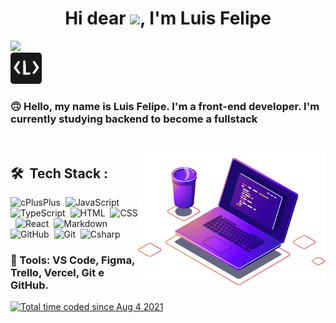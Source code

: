 <h1 align="center">Hi dear <img src="https://raw.githubusercontent.com/kaueMarques/kaueMarques/master/hi.gif" height="30px">, I'm Luis Felipe</h1>
<img src="https://komarev.com/ghpvc/?username=luisfelipefr&color=green" >
<br>
<a href="https://luigifr.com">
<img src="./Logo.png" width="50px" >
</a>

### 🙃 Hello, my name is Luis Felipe. I'm a <strong>front-end developer</strong>. I'm currently studying backend to become a <strong>fullstack</strong>

<br>

<img src="./computer-illustration.png" align="right" width="300px" min-width="300px" max-width="300px">


## 🛠 &nbsp;Tech Stack :
![cPlusPlus](https://img.shields.io/badge/C++-007ACC?style=for-the-badge&logo=cplusplus&logoColor=white)&nbsp;
![JavaScript](https://img.shields.io/badge/JavaScript-F7DF1E?style=for-the-badge&logo=javascript&logoColor=black)&nbsp;
![TypeScript](https://img.shields.io/badge/TypeScript-007ACC?style=for-the-badge&logo=typescript&logoColor=white)&nbsp;
![HTML](https://img.shields.io/badge/HTML5-E34F26?style=for-the-badge&logo=html5&logoColor=white)&nbsp;
![CSS](https://img.shields.io/badge/CSS3-1572B6?style=for-the-badge&logo=css3&logoColor=white)&nbsp;
![React](https://img.shields.io/badge/React-20232A?style=for-the-badge&logo=react&logoColor=61DAFB)&nbsp;
![Markdown](https://img.shields.io/badge/Markdown-000000?style=for-the-badge&logo=markdown&logoColor=white)&nbsp;
![GitHub](https://img.shields.io/badge/GitHub-100000?style=for-the-badge&logo=github&logoColor=white)&nbsp;
![Git](https://img.shields.io/badge/Git-E34F26?style=for-the-badge&logo=git&logoColor=white)&nbsp;
![Csharp](https://img.shields.io/badge/C%23-239120?style=for-the-badge&logo=c-sharp&logoColor=white)&nbsp;

### 💼 Tools: <strong>VS Code, Figma, Trello, Vercel, Git e GitHub.</strong>
<a href="https://wakatime.com/@af0f8259-4aef-423a-a7f9-464fdddd9ab0"><img src="https://wakatime.com/badge/user/af0f8259-4aef-423a-a7f9-464fdddd9ab0.svg" alt="Total time coded since Aug 4 2021" /></a>

